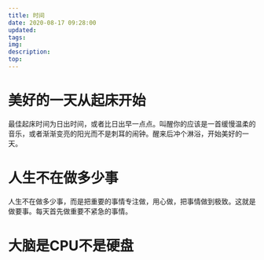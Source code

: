 ```yaml
---
title: 时间
date: 2020-08-17 09:28:00
updated: 
tags:
img: 
description:
top: 
---
```

# 美好的一天从起床开始
最佳起床时间为日出时间，或者比日出早一点点。叫醒你的应该是一首缓慢温柔的音乐，或者渐渐变亮的阳光而不是刺耳的闹钟。醒来后冲个淋浴，开始美好的一天。

# 人生不在做多少事
人生不在做多少事，而是把重要的事情专注做，用心做，把事情做到极致。这就是做要事。每天首先做重要不紧急的事情。

# 大脑是CPU不是硬盘